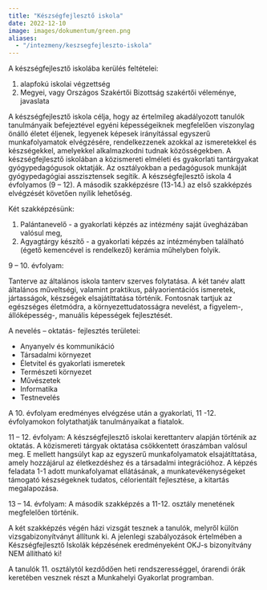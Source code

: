 ```yaml
---
title: "Készségfejlesztő iskola"
date: 2022-12-10
image: images/dokumentum/green.png
aliases:
  - "/intezmeny/keszsegfejleszto-iskola"
---
```


A készségfejlesztő iskolába kerülés feltételei:

1. alapfokú iskolai végzettség
2. Megyei, vagy Országos Szakértői Bizottság szakértői véleménye, javaslata

A készségfejlesztő iskola célja, hogy az értelmileg akadályozott tanulók tanulmányaik befejeztével egyéni képességeiknek megfelelően viszonylag önálló életet éljenek, legyenek képesek irányítással egyszerű munkafolyamatok elvégzésére, rendelkezzenek azokkal az ismeretekkel és készségekkel, amelyekkel alkalmazkodni tudnak közösségekben.
A készségfejlesztő iskolában a közismereti elméleti és gyakorlati tantárgyakat gyógypedagógusok oktatják. Az osztályokban a pedagógusok munkáját gyógypedagógiai asszisztensek segítik.
A készségfejlesztő iskola 4 évfolyamos (9 – 12). A második szakképzésre (13-14.) az első szakképzés elvégzését követően nyílik lehetőség.

Két szakképzésünk:

1. Palántanevelő - a gyakorlati képzés az intézmény saját üvegházában valósul meg,
2. Agyagtárgy készítő - a gyakorlati képzés az intézményben található (égető kemencével is rendelkező) kerámia műhelyben folyik.

9 – 10. évfolyam:

Tanterve az általános iskola tanterv szerves folytatása. A két tanév alatt általános műveltségi, valamint praktikus, pályaorientációs ismeretek, jártasságok, készségek elsajátíttatása történik. Fontosnak tartjuk az egészséges életmódra, a környezettudatosságra nevelést, a figyelem-, állóképesség-, manuális képességek fejlesztését.

A nevelés – oktatás- fejlesztés területei:

* Anyanyelv és kommunikáció
* Társadalmi környezet
* Életvitel és gyakorlati ismeretek
* Természeti környezet
* Művészetek
* Informatika
* Testnevelés

A 10. évfolyam eredményes elvégzése után a gyakorlati, 11 -12. évfolyamokon folytathatják tanulmányaikat a fiatalok.

11 – 12. évfolyam:
A készségfejlesztő iskolai kerettanterv alapján történik az oktatás. A közismereti tárgyak oktatása csökkentett óraszámban valósul meg. E mellett hangsúlyt kap az egyszerű munkafolyamatok elsajátíttatása, amely hozzájárul az életkezdéshez és a társadalmi integrációhoz.
A képzés feladata 1-1 adott munkafolyamat ellátásának, a munkatevékenységeket támogató készségeknek tudatos, célorientált fejlesztése, a kitartás megalapozása.

13 – 14. évfolyam:
A második szakképzés a 11-12. osztály menetének megfelelően történik.

A két szakképzés végén házi vizsgát tesznek a tanulók, melyről külön vizsgabizonyítványt állítunk ki. A jelenlegi szabályozások értelmében a Készségfejlesztő Iskolák képzésének eredményeként OKJ-s bizonyítvány NEM állítható ki!

A tanulók 11. osztálytól kezdődően heti rendszerességgel, órarendi órák keretében vesznek részt a Munkahelyi Gyakorlat programban.
